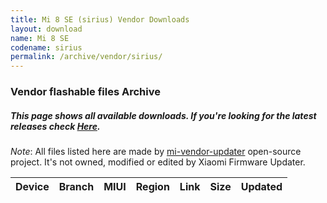 ```yaml
---
title: Mi 8 SE (sirius) Vendor Downloads
layout: download
name: Mi 8 SE
codename: sirius
permalink: /archive/vendor/sirius/
---
```


### Vendor flashable files Archive
##### This page shows all available downloads. If you're looking for the latest releases check [Here](/vendor/sirius/).

*Note*: All files listed here are made by [mi-vendor-updater](https://github.com/TryHardDood/mi-vendor-updater) open-source project. It's not owned, modified or edited by Xiaomi Firmware Updater.

<div class="table-responsive-md" id="table-wrapper">
    <table id="vendor" class="display dt-responsive compact table table-striped table-hover table-sm">
        <thead class="thead-dark">
            <tr>
                <th>Device</th>
                <th>Branch</th>
                <th>MIUI</th>
                <th>Region</th>
                <th>Link</th>
                <th>Size</th>
                <th>Updated</th>
            </tr>
        </thead>
        <script>loadVendorDownloads('sirius', 'full')</script>
    </table>
</div>
